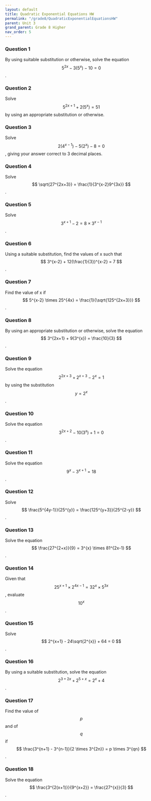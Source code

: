 ```yaml
---
layout: default
title: Quadratic Exponential Equations HW
permalink: "/grade8/QuadraticExponentialEquationsHW"
parent: Unit 3
grand_parent: Grade 8 Higher
nav_order: 5
---
```


### Question 1
By using suitable substitution or otherwise, solve the equation $$ 5^{2x} - 3(5^{x}) -10 = 0 $$.

### Question 2
Solve $$ 5^{2x+1} + 2(5^{x}) = 51 $$ by using an appropriate substitution or otherwise.

### Question 3
Solve $$ 2(4^{x-1}) -5(2^{x}) -8 = 0 $$, giving your answer correct to 3 decimal places.

### Question 4
Solve $$ \sqrt{27^{2x+3}} = \frac{1}{3^{x-2}9^{3x}} $$.

### Question 5
Solve $$ 3^{x+1} - 2 = 8 \times 3^{x-1} $$.

### Question 6
Using a suitable substitution, find the values of x such that $$ 3^{x-2} + 12(\frac{1}{3})^{x-2} = 7 $$.

### Question 7
Find the value of x if $$ 5^{x-2} \times 25^{4x} = \frac{1}{\sqrt{125^{2x+3}}} $$.

### Question 8
By using an appropriate substitution or otherwise, solve the equation $$ 3^{2x+1} + 9(3^{x}) = \frac{10}{3} $$.

### Question 9
Solve the equation $$ 2^{2x+3} + 2^{x+3} - 2^{x} = 1 $$ by using the substitution $$ y = 2^{x} $$.

### Question 10
Solve the equation $$ 3^{2x+2} -10(3^{x}) +1 = 0 $$.

### Question 11
Solve the equation $$ 9^{x} - 3^{x+1} = 18 $$.

### Question 12
Solve $$ \frac{5^{4y-1}}{25^{y}} = \frac{125^{y+3}}{25^{2-y}} $$.

### Question 13
Solve the equation $$ \frac{27^{2+x}}{9} = 3^{x} \times 81^{2x-1} $$.

### Question 14
Given that $$ 25^{x+1} \times 2^{4x-1} = 32^{x} \times 5^{3x} $$, evaluate $$ 10^{x} $$.

### Question 15
Solve $$ 2^{x+1} - 24\sqrt{2^{x}} + 64 = 0 $$.

### Question 16
By using a suitable substitution, solve the equation $$ 2^{3+2x} + 2^{5+x} = 2^{x} + 4 $$.

### Question 17
Find the value of $$ p $$ and of $$ q $$ if $$ \frac{3^{n+1} - 3^{n-1}}{2 \times 3^{2n}} = p \times 3^{qn} $$.

### Question 18
Solve the equation $$ \frac{3^{2(x+1)}}{9^{x+2}} = \frac{27^{x}}{3} $$.
